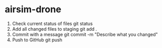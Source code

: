 # airsim-drone



1. Check current status of files
git status
2. Add all changed files to staging
git add .
3. Commit with a message
git commit -m "Describe what you changed"
4. Push to GitHub
git push
